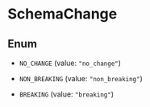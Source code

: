 

# SchemaChange

## Enum


* `NO_CHANGE` (value: `"no_change"`)

* `NON_BREAKING` (value: `"non_breaking"`)

* `BREAKING` (value: `"breaking"`)



